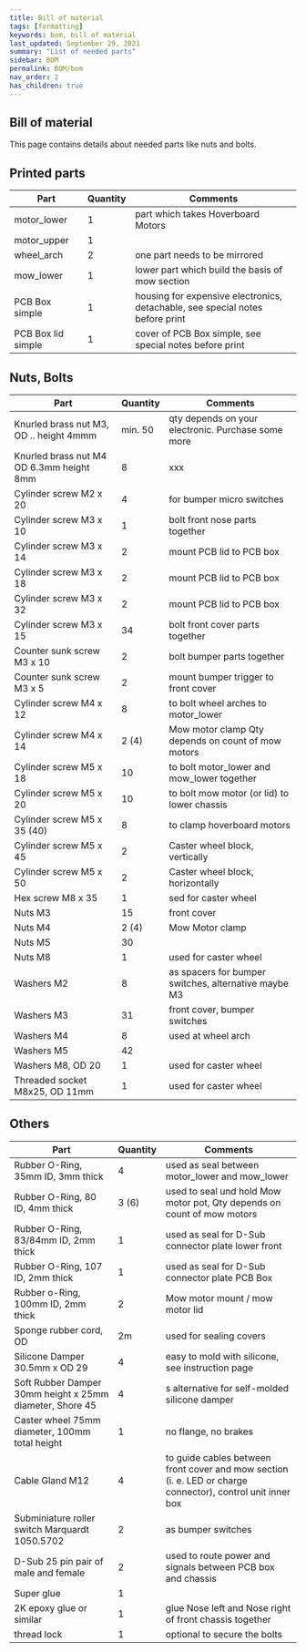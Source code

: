 ```yaml
---
title: Bill of material
tags: [formatting]
keywords: bom, bill of material
last_updated: September 29, 2021
summary: "List of needed parts"
sidebar: BOM
permalink: BOM/bom
nav_order: 2
has_children: true
---
```


## Bill of material
This page contains details about needed parts like nuts and bolts.

## Printed parts

| Part | Quantity | Comments |
|-------|--------|---------|
| motor_lower | 1 | part which takes Hoverboard Motors|
| motor_upper | 1 | |
| wheel_arch | 2 | one part needs to be mirrored |
| mow_lower | 1 | lower part which build the basis of mow section |
| PCB Box simple | 1 | housing for expensive electronics, detachable, see special notes before print |
| PCB Box lid simple | 1 | cover of PCB Box simple, see special notes before print |

## Nuts, Bolts

| Part | Quantity | Comments |
|-------|--------|---------|
| Knurled brass nut M3, OD .. height 4mmm | min. 50  | qty depends on your electronic. Purchase some more  |
| Knurled brass nut M4 OD 6.3mm height 8mm| 8 |xxx|
| Cylinder screw M2 x 20 | 4 | for bumper micro switches | 
| Cylinder screw M3 x 10  | 1 | bolt front nose parts together |
| Cylinder screw M3 x 14 | 2 | mount PCB lid to PCB box | 
| Cylinder screw M3 x 18 | 2 | mount PCB lid to PCB box | 
| Cylinder screw M3 x 32 | 2 | mount PCB lid to PCB box | 
| Cylinder screw M3 x 15 | 34 | bolt front cover parts together |
| Counter sunk screw M3 x 10 | 2 | bolt bumper parts together |
| Counter sunk screw M3 x 5 | 2 | mount bumper trigger to front cover |
| Cylinder screw M4 x 12 | 8 | to bolt wheel arches to motor_lower |
| Cylinder screw M4 x 14 | 2 (4) | Mow motor clamp Qty depends on count of mow motors|
| Cylinder screw M5 x 18 | 10 | to bolt motor_lower and mow_lower together | 
| Cylinder screw M5 x 20 | 10 | to bolt mow motor (or lid) to lower chassis |
| Cylinder screw M5 x 35 (40) | 8 | to clamp hoverboard motors |
| Cylinder screw M5 x 45 | 2 | Caster wheel block, vertically |
| Cylinder screw M5 x 50 | 2 | Caster wheel block, horizontally |
| Hex screw M8 x 35 | 1 | sed for caster wheel |
| Nuts M3 | 15 | front cover |
| Nuts M4 | 2 (4) | Mow Motor clamp |
| Nuts M5 | 30 | |
| Nuts M8 | 1 | used for caster wheel|
| Washers M2 | 8 | as spacers for bumper switches, alternative maybe M3 |
| Washers M3 | 31 | front cover, bumper switches |
| Washers M4 | 8 | used at wheel arch |
| Washers M5 | 42 | |
| Washers M8, OD 20 | 1 | used for caster wheel 
| Threaded socket M8x25, OD 11mm | 1 | used for caster wheel |

## Others

| Part | Quantity | Comments |
|-------|--------|---------|
| Rubber O-Ring, 35mm ID, 3mm thick | 4 | used as seal between motor_lower and mow_lower |
| Rubber O-Ring, 80 ID, 4mm thick | 3 (6) | used to seal und hold Mow motor pot, Qty depends on count of mow motors |
| Rubber O-Ring, 83/84mm ID, 2mm thick | 1 | used as seal for D-Sub connector plate lower front |
| Rubber O-Ring, 107 ID, 2mm thick | 1 | used as seal for D-Sub connector plate PCB Box |
| Rubber o-Ring, 100mm ID, 2mm thick | 2 | Mow motor mount / mow motor lid |
| Sponge rubber cord, OD | 2m | used for sealing covers |
| Silicone Damper 30.5mm x OD 29 | 4 | easy to mold with silicone, see instruction page |
| Soft Rubber Damper 30mm height x 25mm diameter, Shore 45 | 4 | s alternative for self-molded silicone damper |
| Caster wheel 75mm diameter, 100mm total height | 1 | no flange, no brakes |
| Cable Gland M12 | 4 | to guide cables between front cover and mow section (i. e. LED or charge connector), control unit inner box |
| Subminiature roller switch Marquardt 1050.5702 | 2 | as bumper switches |
| D-Sub 25 pin pair of male and female | 2 | used to route power and signals between PCB box and chassis |
| Super glue | 1 | |
| 2K epoxy glue or similar | 1 | glue Nose left and Nose right of front chassis together
| thread lock | 1 | optional to secure the bolts |
